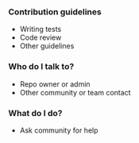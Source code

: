### Contribution guidelines ###

* Writing tests
* Code review
* Other guidelines

### Who do I talk to? ###

* Repo owner or admin
* Other community or team contact

### What do I do? ###

* Ask community for help
